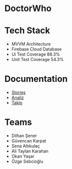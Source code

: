 # DoctorWho

# Tech Stack

- MVVM Architecture
- Firebase Cloud Database
- Ui Test Coverage 88.3%
- Unit Test Coverage 54.3%



# Documentation

- [Stories](https://github.com/guvencan/DoctorWho/blob/dev/Doctor%20Who%20User%20Stories.docx)
- [Analiz](https://github.com/guvencan/DoctorWho/blob/dev/Doctor%20Who%20Analiz%20Dok%C3%BCman%C4%B1.docx)
- [Takip](https://github.com/guvencan/DoctorWho/blob/dev/Doctor%20Who%20Proje%20Takibi.docx)


# Teams
- Dilhan Şener
- Güvencan Karpat
- Sena Altıkulaç
- Ali Taylan Karahan
- Okan Yaşar
- Özge Sebcioğlu

